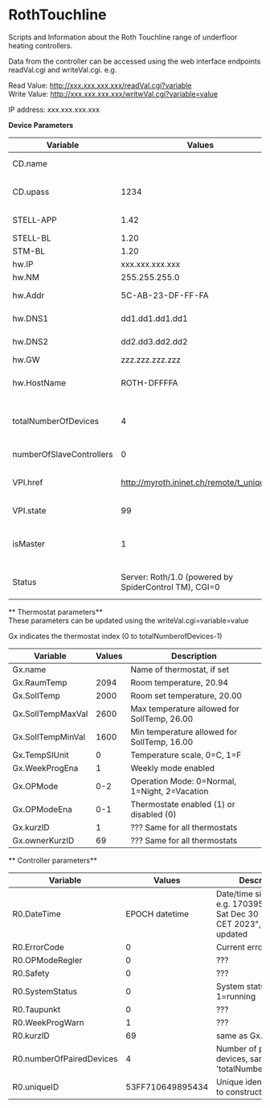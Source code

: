 # RothTouchline

Scripts and Information about the Roth Touchline range of underfloor heating controllers.  

Data from the controller can be accessed using the web interface endpoints readVal.cgi and writeVal.cgi. e.g.  

Read  Value: http://xxx.xxx.xxx.xxx/readVal.cgi?variable  
Write Value: http://xxx.xxx.xxx.xxx/writwVal.cgi?variable=value  
  
IP address: xxx.xxx.xxx.xxx  
  
**Device Parameters**  
  
| Variable                 | Values            | Description |  
| ---                      | ---               | --- | 
| CD.name                  |                   | Device name (only certain FW versions |  
| CD.upass                 | 1234              | User interface password (default 1234) |  
| STELL-APP                | 1.42              | Internal Version number (RO) |  
| STELL-BL                 | 1.20              | Module version |  
| STM-BL                   | 1.20              | MOdule version |  
| hw.IP                    | xxx.xxx.xxx.xxx   | IP Address of Device |  
| hw.NM                    | 255.255.255.0     | Netmask of IP |  
| hw.Addr                  | 5C-AB-23-DF-FF-FA | MAC address of Interface |  
| hw.DNS1                  | dd1.dd1.dd1.dd1   | IP address of DNS entry #1 |  
| hw.DNS2                  | dd2.dd3.dd2.dd2   | IP address of DNS entry #2 |  
| hw.GW                    | zzz.zzz.zzz.zzz   | Default route |  
| hw.HostName              | ROTH-DFFFFA       | Hostname (default ROTH-last_6_digits_of_MAC |  
| totalNumberOfDevices     | 4                 | Number of thermostats attached, 4 indicates thermostats 0-3 |  
| numberOfSlaveControllers | 0                 | Number of slave controllers attach |  
| VPI.href                 | http://myroth.ininet.ch/remote/t_uniqueID/ | URL of remote access point, see uniqueID below |  
| VPI.state                | 99                | Remote access point status |  
| isMaster                 | 1                 | Is this a master or slave (push master button for this to work) |  
| Status                   | Server: Roth/1.0 (powered by SpiderControl TM), CGI=0|ILR=0, V.1.0, ILR2=0, V.2.00, ILR3=1, V.1.00 | Status of webserver components |  


** Thermostat parameters**  
These parameters can be updated using the writeVal.cgi=variable=value  

Gx indicates the thermostat index (0 to totalNumberofDevices-1)  

| Variable               | Values            | Description |  
| ---                    | ---               | --- | 
| Gx.name                | <Whatever>        | Name of thermostat, if set |  
| Gx.RaumTemp            | 2094              | Room temperature, 20.94 |  
| Gx.SollTemp            | 2000              | Room set temperature, 20.00 |  
| Gx.SollTempMaxVal      | 2600              | Max temperature allowed for SollTemp, 26.00 |  
| Gx.SollTempMinVal      | 1600              | Min temperature allowed for SollTemp, 16.00 |  
| Gx.TempSIUnit          | 0                 | Temperature scale, 0=C, 1=F |  
| Gx.WeekProgEna         | 1                 | Weekly mode enabled |  
| Gx.OPMode              | 0-2               | Operation Mode: 0=Normal, 1=Night, 2=Vacation |  
| Gx.OPModeEna           | 0-1               | Thermostate enabled (1) or disabled (0) |  
| Gx.kurzID              | 1                 | ??? Same for all thermostats |  
| Gx.ownerKurzID         | 69                | ??? Same for all thermostats |  

** Controller parameters**  

| Variable                 | Values            | Description |  
| ---                      | ---               | --- | 
| R0.DateTime              | EPOCH datetime    | Date/time since 1970 e.g. 1703956882 or " Sat Dec 30 15:33:54 CET 2023", can be updated |  
| R0.ErrorCode             | 0                 | Current error |  
| R0.OPModeRegler          | 0                 | ??? |  
| R0.Safety                | 0                 | ??? |  
| R0.SystemStatus          | 0                 | System status, 0=off, 1=running |  
| R0.Taupunkt              | 0                 | ??? |  
| R0.WeekProgWarn          | 1                 | ??? |  
| R0.kurzID                | 69                | same as Gx.kurzID
| R0.numberOfPairedDevices | 4                | Number of paired devices, same as 'totalNumberOfDevices' |  
| R0.uniqueID              | 53FF710649895434 | Unique identifier, used to construct VPI.href | 

